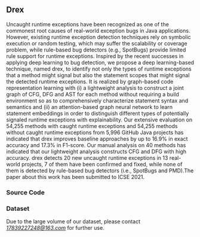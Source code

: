 ## Drex

Uncaught runtime exceptions have been recognized as one of the commonest root causes of real-world exception bugs in Java applications. However, existing runtime exception detection techniques rely on symbolic execution or random testing, which may suffer the scalability or coverage problem, while rule-based bug detectors (e.g., SpotBugs) provide limited rule support for runtime exceptions. Inspired by the recent successes in applying deep learning to bug detection, we propose a deep learning-based technique, named drex, to identify not only the types of runtime exceptions that a method might signal but also the statement scopes that might signal the detected runtime exceptions. It is realized by graph-based code representation learning with (i) a lightweight analysis to construct a joint graph of CFG, DFG and AST for each method without requiring a build environment so as to comprehensively characterize statement syntax and semantics and (ii) an attention-based graph neural network to learn statement embeddings in order to distinguish different types of potentially signaled runtime exceptions with explainability. Our extensive evaluation on 54,255 methods with caught runtime exceptions and  54,255 methods without caught runtime exceptions from  5,996 GitHub Java projects has indicated that  drex improves baseline approaches by up to  16.9\% in exact accuracy and  17.3\% in F1-score. Our manual analysis on  40 methods has indicated that our lightweight analysis constructs CFG and DFG with high accuracy.  drex detects  20 new uncaught runtime exceptions in  13 real-world projects,  7 of them have been confirmed and fixed, while none of them is detected by rule-based bug detectors (i.e., SpotBugs and PMD).The paper about this work has been submitted to ICSE 2021.



### Source Code

<!-- You can download the source code of Drex [here](code.zip) and the source code of graph construction [here](GraphBuilderNew.zip).-->

### Dataset

Due to the large volume of our dataset, please contact *17839227248@163.com* for further use.
